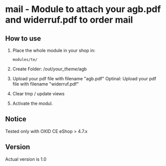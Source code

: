 mail - Module to attach your agb.pdf and widerruf.pdf to order mail
===================================================================

How to use
----------
1.    Place the whole module in your shop in:

          modules/te/
          
2.    Create Folder: /out/_your_theme_/agb

3.    Upload your pdf file with filename "agb.pdf"
      Optinal: Upload your pdf file with filename "widerruf.pdf"

3.    Clear tmp / update views

4.    Activate the modul.



Notice
------------
Tested only with OXID CE eShop > 4.7.x



Version
-------
Actual version is 1.0

